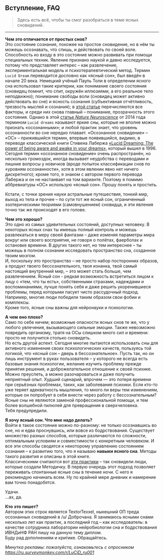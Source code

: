 ## Вступление, FAQ  
> Здесь есть всё, чтобы ты смог разобраться в теме ясных сновидений.  

----

**Чем это отличается от простых снов?**  
Это состояние сознания, похожее на простое сновидение, но в нём ты можешь осознавать, что спишь, и действовать по своей воле. Способность ко входу в это состояние можно развивать при помощи специальных техник. Явление признано наукой и давно исследуется, потому что представляет интерес – как развлечение, экспериментальная модель и психотерапевтический метод.
Термин `Lucid Dream` переводится дословно как «ясный сон», был введён в начале 20 века. Немецкий учёный Пауль Толи в определении ясного сна использовал такие критерии, как понимание своего состояния (сновидец помнит, что спит, окружён иллюзиями, а его реальное тело неподвижно); понимание свободы воли (сновидец может активно действовать во сне) и ясность сознания (субъективная отчётливость, трезвость мыслей и сознания); в [этой статье](http://www.ncbi.nlm.nih.gov/pubmed/23220345 "Measuring consciousness in dreams: the lucidity and consciousness in dreams scale.") перечисляются все факторы, и среди них снова главный –  понимание, прозрачность этого состояния. Однако в этой [статье *Nature Neuroscience*](http://www.nature.com/neuro/journal/v17/n6/full/nn.3719.html) от 2014 года термином `Lucid dreams` называют яркие сны, которые не вполне можно признать «осознанными»; и любой практик знает, что уровень осознанности во сне нередко плавает. «Осознанное сновидение» – «ОС» – прижившийся термин, впервые появившийся, видимо, в переводе классической книги Стивена Лабержа [«Lucid Dreaming: The power of being aware and awake in your dreams»](https://www.goodreads.com/book/show/3761299-lucid-dreaming-c), который вышел в 1996. Сегодня термин «осознанное сновидение» очень распространён, но несколько громоздок, иногда вызывает неудобства с переводами и лишние вопросы у новичков (вроде попыток классификации снов по «уровням осознанности», хотя в этом явлении явно нет ничего дискретного); кроме того, я знаком с автором первого перевода Лабержа и он не настаивает на том варианте. Поэтому я помимо аббревиатуры «ОС» использую «ясный сон». Прошу понять и простить.

Кстати, с точки зрения науки астральные путешествия, тонкий мир, выход из тела и прочее – по сути тот же ясный сон, ограниченный эзотерическими теориями (самовнушением) сновидца, и эти явления точно так же происходят в его голове.  

**Чем это хорошо?**  
Это одно из самых удивительных состояний, доступных человеку. В некоторых ясных снах ты имеешь полный контроль и можешь развлекаться в меру своей фантазии – даже изменяя параметры мира вокруг или своего восприятия, не говоря о полётах, фаерболах и остановке времени. В других такого нет, но тем интереснее – ты можешь в полном сознании исследовать пространство сна, созданное твоим мозгом.   
И, поскольку это пространство – не просто набор посторонних образов, а продукт твоего бессознательного, твоя изнанка, твой самый настоящий внутренний мир, – это может стать больше, чем развлечением. Ясный сон - редкая возможность встретиться лицом к лицу с «тем, что ты есть», собственными страхами, надеждами и воспоминаниями, лучше понять себя и даже решить укоренившиеся проблемы, перед которыми пасует чисто рассудочный подход. Например, многие люди победили таким образом свои фобии и комплексы.  
Кроме того, ясные сны важны для нейронауки и психологии.

**А чем оно плохо?**  
Само по себе ничем; возможные опасности ясных снов те же, что у любого увлечения, вызывающего сильные эмоции. Также невозможно повредить организму, тратя на ОСы слишком много сил и времени: просто не получится столько сновидеть.  
Но есть другой аспект. Сегодня многие пытаются использовать сны для активного изменения своих психологических качеств, пользуясь той логикой, что «ясный сон – дверь в бессознательное». Пусть так, но он лишь инструмент в руках пользователя – у которого не всегда есть базовые знания психологии, желание изучить проблему прежде принятия решения, и доброжелательное отношение к своей психике. Можно преуспеть, а можно разочароваться и даже получить неприятный опыт. Худший сценарий, впрочем — это потеря времени при серьёзных проблемах, таких, как заболевания психики. Если кто-то уже теряет адекватность мышления, то много ли веры тем изменениям, которые он попробует в себя внести через работу с бессознательным? Ясные сны не являются заменой профессиональной помощи, и тем более волшебной пилюлей для превращения в сверхчеловека.  
Тебя предупредили.  

**Я хочу ясный сон. Что мне надо делать?**  
Войти в такое состояние можно по-разному: не только осознавшись во сне, но и едва проснувшись, или вовсе из бодрствования. Существует множество разных способов, которые различаются по сложности, оптимальным условиям и совместимости с конкретным человеком. И все эти способы сводятся к некоторому управлению состоянием сознания – к развитию того, что я называю **навыки ясного сна**. 
Методы такого развития и описаны в этой книге.  
Классическими считаются вот [эти практики](/handiary.md) <!---Нужен фикс ссылки, в pdf не работает --> – так сновидели люди, которые создали Методичку. В первую очередь этот подход позволяет переживать спонтанные ясные сны в течение ночи. С него я рекомендую начинать всем. Ну по крайней мере дневник и намерение вам точно понадобятся.

Удачи.  
...ах, да.

**Кто это пишет?**  
Автором этих строк является TextorTexxel, нынешний ОП треда осознанных сновидений в /u/ Доброчана. Я занимаюсь ясными снами несколько лет как практик, а последний год – как исследователь: в качестве сотрудника лаборатории нейробиологии сна и бодрствования ИВНДиНФ РАН пишу на данную тему диплом.  
Буду рад дополнениям и критике. Обращайтесь.

*Минутка рекламы: пожалуйста, ознакомьтесь с опросником https://ru.surveymonkey.com/r/LuCiD_ru001*
